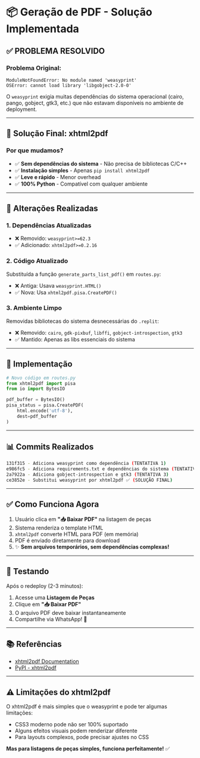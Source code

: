 # 📦 Geração de PDF - Solução Implementada

## ✅ **PROBLEMA RESOLVIDO**

### **Problema Original:**
```
ModuleNotFoundError: No module named 'weasyprint'
OSError: cannot load library 'libgobject-2.0-0'
```

O `weasyprint` exigia muitas dependências do sistema operacional (cairo, pango, gobject, gtk3, etc.) que não estavam disponíveis no ambiente de deployment.

---

## 🎯 **Solução Final: xhtml2pdf**

### **Por que mudamos?**
- ✅ **Sem dependências do sistema** - Não precisa de bibliotecas C/C++
- ✅ **Instalação simples** - Apenas `pip install xhtml2pdf`
- ✅ **Leve e rápido** - Menor overhead
- ✅ **100% Python** - Compatível com qualquer ambiente

---

## 📝 **Alterações Realizadas**

### **1. Dependências Atualizadas**
- ❌ Removido: `weasyprint>=62.3`
- ✅ Adicionado: `xhtml2pdf>=0.2.16`

### **2. Código Atualizado**
Substituída a função `generate_parts_list_pdf()` em `routes.py`:
- ❌ Antiga: Usava `weasyprint.HTML()`
- ✅ Nova: Usa `xhtml2pdf.pisa.CreatePDF()`

### **3. Ambiente Limpo**
Removidas bibliotecas do sistema desnecessárias do `.replit`:
- ❌ Removido: `cairo`, `gdk-pixbuf`, `libffi`, `gobject-introspection`, `gtk3`
- ✅ Mantido: Apenas as libs essenciais do sistema

---

## 🚀 **Implementação**

```python
# Novo código em routes.py
from xhtml2pdf import pisa
from io import BytesIO

pdf_buffer = BytesIO()
pisa_status = pisa.CreatePDF(
    html.encode('utf-8'),
    dest=pdf_buffer
)
```

---

## 📊 **Commits Realizados**

```bash
131f315 - Adiciona weasyprint como dependência (TENTATIVA 1)
e986fc5 - Adiciona requirements.txt e dependências do sistema (TENTATIVA 2)
2a7922a - Adiciona gobject-introspection e gtk3 (TENTATIVA 3)
ce3852e - Substitui weasyprint por xhtml2pdf ✅ (SOLUÇÃO FINAL)
```

---

## ✅ **Como Funciona Agora**

1. Usuário clica em **"📥 Baixar PDF"** na listagem de peças
2. Sistema renderiza o template HTML
3. `xhtml2pdf` converte HTML para PDF (em memória)
4. PDF é enviado diretamente para download
5. ✨ **Sem arquivos temporários, sem dependências complexas!**

---

## 🧪 **Testando**

Após o redeploy (2-3 minutos):

1. Acesse uma **Listagem de Peças**
2. Clique em **"📥 Baixar PDF"**
3. O arquivo PDF deve baixar instantaneamente
4. Compartilhe via WhatsApp! 🎉

---

## 📚 **Referências**

- [xhtml2pdf Documentation](https://xhtml2pdf.readthedocs.io/)
- [PyPI - xhtml2pdf](https://pypi.org/project/xhtml2pdf/)

---

## ⚠️ **Limitações do xhtml2pdf**

O xhtml2pdf é mais simples que o weasyprint e pode ter algumas limitações:
- CSS3 moderno pode não ser 100% suportado
- Alguns efeitos visuais podem renderizar diferente
- Para layouts complexos, pode precisar ajustes no CSS

**Mas para listagens de peças simples, funciona perfeitamente!** ✅
